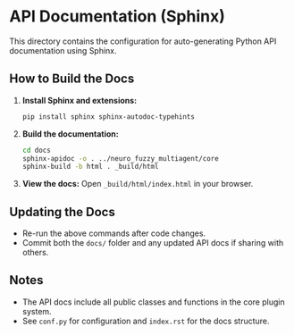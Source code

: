# API Documentation (Sphinx)

This directory contains the configuration for auto-generating Python API documentation using Sphinx.

## How to Build the Docs

1. **Install Sphinx and extensions:**
   ```bash
   pip install sphinx sphinx-autodoc-typehints
   ```
2. **Build the documentation:**
   ```bash
   cd docs
   sphinx-apidoc -o . ../neuro_fuzzy_multiagent/core
   sphinx-build -b html . _build/html
   ```
3. **View the docs:**
   Open `_build/html/index.html` in your browser.

## Updating the Docs
- Re-run the above commands after code changes.
- Commit both the `docs/` folder and any updated API docs if sharing with others.

## Notes
- The API docs include all public classes and functions in the core plugin system.
- See `conf.py` for configuration and `index.rst` for the docs structure.
